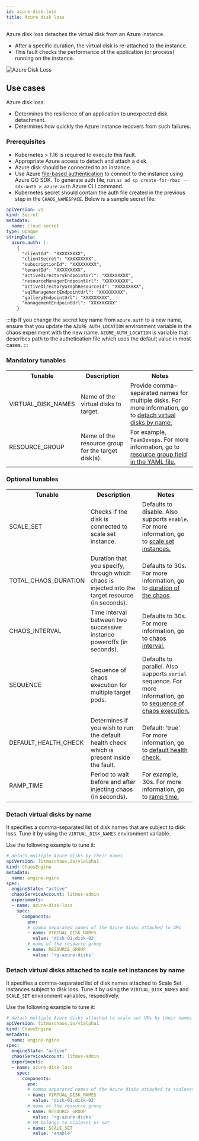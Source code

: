 ```yaml
---
id: azure-disk-loss
title: Azure disk loss
---
```

Azure disk loss detaches the virtual disk from an Azure instance. 
- After a specific duration, the virtual disk is re-attached to the instance. 
- This fault checks the performance of the application (or process) running on the instance.

![Azure Disk Loss](./static/images/azure-disk-loss.png)

## Use cases
Azure disk loss:
- Determines the resilience of an application to unexpected disk detachment. 
- Determines how quickly the Azure instance recovers from such failures. 

### Prerequisites
- Kubernetes > 1.16 is required to execute this fault.
- Appropriate Azure access to detach and attach a disk.
- Azure disk should be connected to an instance.
- Use Azure [file-based authentication](https://docs.microsoft.com/en-us/azure/developer/go/azure-sdk-authorization#use-file-based-authentication) to connect to the instance using Azure GO SDK. To generate auth file, run `az ad sp create-for-rbac --sdk-auth > azure.auth` Azure CLI command.
- Kubernetes secret should contain the auth file created in the previous step in the `CHAOS_NAMESPACE`. Below is a sample secret file:
```yaml
apiVersion: v1
kind: Secret
metadata:
  name: cloud-secret
type: Opaque
stringData:
  azure.auth: |-
    {
      "clientId": "XXXXXXXXX",
      "clientSecret": "XXXXXXXXX",
      "subscriptionId": "XXXXXXXXX",
      "tenantId": "XXXXXXXXX",
      "activeDirectoryEndpointUrl": "XXXXXXXXX",
      "resourceManagerEndpointUrl": "XXXXXXXXX",
      "activeDirectoryGraphResourceId": "XXXXXXXXX",
      "sqlManagementEndpointUrl": "XXXXXXXXX",
      "galleryEndpointUrl": "XXXXXXXXX",
      "managementEndpointUrl": "XXXXXXXXX"
    }
```

:::tip
If you change the secret key name from `azure.auth` to a new name, ensure that you update the `AZURE_AUTH_LOCATION` environment variable in the chaos experiment with the new name.
`AZURE_AUTH_LOCATION` is variable that describes path to the authetication file which uses the default value in most cases.
:::

### Mandatory tunables
  <table>
        <tr>
            <th> Tunable </th>
            <th> Description </th>
            <th> Notes </th>
        </tr>
        <tr>
            <td> VIRTUAL_DISK_NAMES </td>
            <td> Name of the virtual disks to target.</td>
            <td> Provide comma-separated names for multiple disks. For more information, go to <a href="#detach-virtual-disks-by-name"> detach virtual disks by name.</a></td>
        </tr>
        <tr>
            <td> RESOURCE_GROUP </td>
            <td> Name of the resource group for the target disk(s). </td>
            <td> For example, <code>TeamDevops</code>. For more information, go to <a href="#detach-virtual-disks-by-name"> resource group field in the YAML file. </a></td>
        </tr>
    </table>

### Optional tunables
   <table>
        <tr>
            <th> Tunable </th>
            <th> Description </th>
            <th> Notes </th>
        </tr>
        <tr>
            <td> SCALE_SET </td>
            <td> Checks if the disk is connected to scale set instance.</td>
            <td> Defaults to disable. Also supports <code>enable</code>. For more information, go to <a href="#detach-virtual-disks-attached-to-scale-set-instances-by-name"> scale set instances.</a></td>
        </tr>
        <tr>
            <td> TOTAL_CHAOS_DURATION </td>
            <td> Duration that you specify, through which chaos is injected into the target resource (in seconds).</td>
            <td> Defaults to 30s. For more information, go to <a href="/docs/chaos-engineering/technical-reference/chaos-faults/common-tunables-for-all-faults#duration-of-the-chaos">duration of the chaos</a>.</td>
        </tr>
        <tr>
            <td> CHAOS_INTERVAL </td>
            <td> Time interval between two successive instance poweroffs (in seconds). </td>
            <td> Defaults to 30s. For more information, go to <a href="/docs/chaos-engineering/technical-reference/chaos-faults/common-tunables-for-all-faults#chaos-interval"> chaos interval.</a></td>
        </tr>
        <tr>
            <td> SEQUENCE </td>
            <td> Sequence of chaos execution for multiple target pods.</td>
            <td> Defaults to parallel. Also supports <code>serial</code> sequence. For more information, go to <a href="/docs/chaos-engineering/technical-reference/chaos-faults/common-tunables-for-all-faults#sequence-of-chaos-execution"> sequence of chaos execution.</a></td>
        </tr>
        <tr>
        <td> DEFAULT_HEALTH_CHECK </td>
        <td> Determines if you wish to run the default health check which is present inside the fault. </td>
        <td> Default: 'true'. For more information, go to <a href="../../chaos-faults/common-tunables-for-all-faults#default-health-check"> default health check.</a></td>
        </tr>        
        <tr>
            <td> RAMP_TIME </td>
            <td> Period to wait before and after injecting chaos (in seconds). </td>
            <td> For example, 30s. For more information, go to <a href="../../chaos-faults/common-tunables-for-all-faults#ramp-time"> ramp time.</a></td>
        </tr>
    </table>

### Detach virtual disks by name

It specifies a comma-separated list of disk names that are subject to disk loss. Tune it by using the `VIRTUAL_DISK_NAMES` environment variable.

Use the following example to tune it:

[embedmd]:# (./static/manifests/azure-disk-loss/azure-disks.yaml yaml)
```yaml
# detach multiple Azure disks by their names
apiVersion: litmuschaos.io/v1alpha1
kind: ChaosEngine
metadata:
  name: engine-nginx
spec:
  engineState: "active"
  chaosServiceAccount: litmus-admin
  experiments:
  - name: azure-disk-loss
    spec:
      components:
        env:
        # comma separated names of the Azure disks attached to VMs
        - name: VIRTUAL_DISK_NAMES
          value: 'disk-01,disk-02'
        # name of the resource group
        - name: RESOURCE_GROUP
          value: 'rg-azure-disks'
```

### Detach virtual disks attached to scale set instances by name

It specifies a comma-separated list of disk names attached to Scale Set instances subject to disk loss. Tune it by using the `VIRTUAL_DISK_NAMES` and `SCALE_SET` environment variables, respectively.

Use the following example to tune it:

[embedmd]:# (./static/manifests/azure-disk-loss/azure-scale-set-disk.yaml yaml)
```yaml
# detach multiple Azure disks attached to scale set VMs by their names
apiVersion: litmuschaos.io/v1alpha1
kind: ChaosEngine
metadata:
  name: engine-nginx
spec:
  engineState: "active"
  chaosServiceAccount: litmus-admin
  experiments:
  - name: azure-disk-loss
    spec:
      components:
        env:
        # comma separated names of the Azure disks attached to scaleset VMs
        - name: VIRTUAL_DISK_NAMES
          value: 'disk-01,disk-02'
        # name of the resource group
        - name: RESOURCE_GROUP
          value: 'rg-azure-disks'
        # VM belongs to scaleset or not
        - name: SCALE_SET
          value: 'enable'
```
